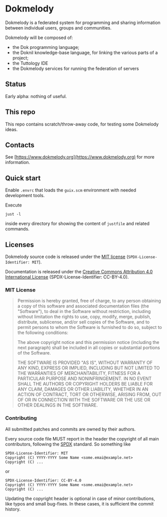 # Dokmelody

Dokmelody is a federated system for programming and sharing information between individual users, groups and communities. 

Dokmelody will be composed of:

- the Dok programming language;
- the Doknil knowledge-base language, for linking the various parts of a project;
- the Tuttology IDE
- the Dokmelody services for running the federation of servers

## Status

Early alpha: nothing of useful.

## This repo

This repo contains scratch/throw-away code, for testing some Dokmelody ideas.

## Contacts

See [https://www.dokmelody.org](https://www.dokmelody.org) for more information.

## Quick start

Enable `.envrc` that loads the `guix.scm` environment with needed development tools.

Execute 

``` shell
just -l 
```

inside every directory for showing the content of `justfile` and related commands.

## Licenses

Dokmelody source code is released under the [MIT license](https://spdx.org/licenses/MIT.html) (`SPDX-License-Identifier: MIT`). 

Documentation is released under the [Creative Commons Attribution 4.0 International License](https://creativecommons.org/licenses/by/4.0/) (SPDX-License-Identifier: CC-BY-4.0). 

### MIT License

> Permission is hereby granted, free of charge, to any person obtaining a copy of this software and associated documentation files (the "Software"), to deal in the Software without restriction, including without limitation the rights to use, copy, modify, merge, publish, distribute, sublicense, and/or sell copies of the Software, and to permit persons to whom the Software is furnished to do so, subject to the following conditions:
>
> The above copyright notice and this permission notice (including the next paragraph) shall be included in all copies or substantial portions of the Software.
>
> THE SOFTWARE IS PROVIDED "AS IS", WITHOUT WARRANTY OF ANY KIND, EXPRESS OR IMPLIED, INCLUDING BUT NOT LIMITED TO THE WARRANTIES OF MERCHANTABILITY, FITNESS FOR A PARTICULAR PURPOSE AND NONINFRINGEMENT. IN NO EVENT SHALL THE AUTHORS OR COPYRIGHT HOLDERS BE LIABLE FOR ANY CLAIM, DAMAGES OR OTHER LIABILITY, WHETHER IN AN ACTION OF CONTRACT, TORT OR OTHERWISE, ARISING FROM, OUT OF OR IN CONNECTION WITH THE SOFTWARE OR THE USE OR OTHER DEALINGS IN THE SOFTWARE.

### Contributing

All submitted patches and commits are owned by their authors.

Every source code file MUST report in the header the copyright of all main contributors, following the [SPDX](https://spdx.org/) standard. So something like

```
SPDX-License-Identifier: MIT
Copyright (C) YYYY-YYYY Some Name <some.emai@example.net>
Copyright (C) ... 
```

or

```
SPDX-License-Identifier: CC-BY-4.0
Copyright (C) YYYY-YYYY Some Name <some.emai@example.net>
Copyright (C) ... 
```

Updating the copyright header is optional in case of minor contributions, like typos and small bug-fixes. In these cases, it is sufficient the commit history.
